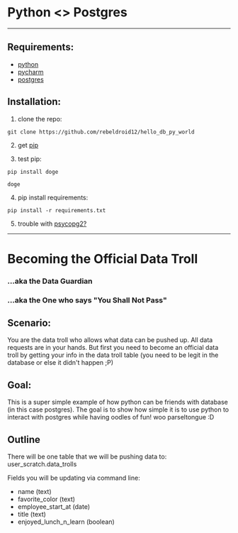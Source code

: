 # Python <> Postgres
---

## Requirements:

* [python](https://www.python.org/)
* [pycharm](https://www.jetbrains.com/pycharm/download/)
* [postgres](https://www.postgresql.org/)

## Installation:

1. clone the repo:

```git clone https://github.com/rebeldroid12/hello_db_py_world```

2. get [pip](https://pip.pypa.io/en/stable/installing/)

3. test pip: 
```
pip install doge

doge
```

4. pip install requirements:

```pip install -r requirements.txt```

5. trouble with [psycopg2?](http://initd.org/psycopg/docs/install.html#install-from-source)


***


# Becoming the Official Data Troll 
###  ...aka the Data Guardian 
###  ...aka the One who says "You Shall Not Pass"



## Scenario:

You are the data troll who allows what data can be pushed up.
All data requests are in your hands. But first you need to become an official data troll by getting your info in the data troll table (you need to be legit in the database or else it didn't happen ;P)

## Goal:

This is a super simple example of how python can be friends with database (in this case postgres). The goal is to show how simple it is to use python to interact with postgres while having oodles of fun! woo parseltongue :D

## Outline

There will be one table that we will be pushing data to: user_scratch.data_trolls

Fields you will be updating via command line:
* name (text)
* favorite_color (text)
* employee_start_at (date)
* title (text)
* enjoyed_lunch_n_learn (boolean)

